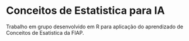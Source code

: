 # Conceitos de Estatistica para IA 
Trabalho em grupo desenvolvido em R para aplicação do aprendizado de Conceitos de Esatistica da FIAP.
